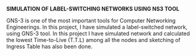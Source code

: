 **SIMULATION OF LABEL-SWITCHING NETWORKS USING NS3 TOOL**

GNS-3 is one of the most important tools for Computer Networking Engineerings. In this project, I have simulated a label-switched network, using GNS-3 tool. In this project I have simulated network and calculated the lowest Time-to-Live (T.T.L) among all the nodes and sketching of Ingress Table has also been done.
